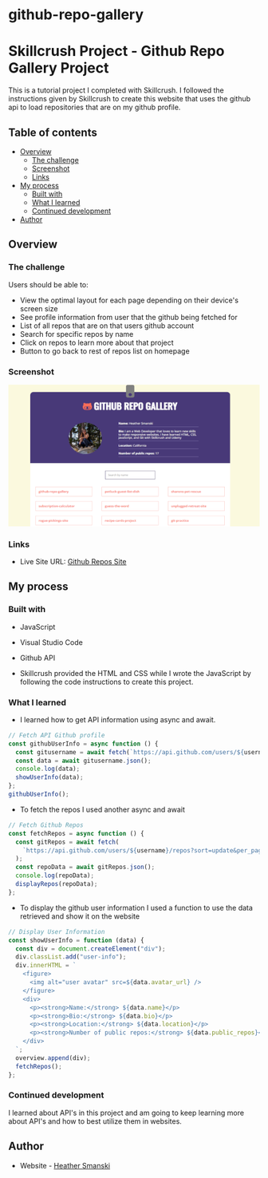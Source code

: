 # github-repo-gallery
# Skillcrush Project - Github Repo Gallery Project

This is a tutorial project I completed with Skillcrush. I followed the instructions given by Skillcrush to create this website that uses the github api to load repositories that are on my github profile.

## Table of contents

- [Overview](#overview)
  - [The challenge](#the-challenge)
  - [Screenshot](#screenshot)
  - [Links](#links)
- [My process](#my-process)
  - [Built with](#built-with)
  - [What I learned](#what-i-learned)
  - [Continued development](#continued-development)
- [Author](#author)

## Overview

### The challenge

Users should be able to:

- View the optimal layout for each page depending on their device's screen size
- See profile information from user that the github being fetched for
- List of all repos that are on that users github account
- Search for specific repos by name
- Click on repos to learn more about that project
- Button to go back to rest of repos list on homepage

### Screenshot

![](./github-repo.png)

### Links

- Live Site URL: [Github Repos Site](https://heathersmanski.com/github-repo-site/)

## My process

### Built with

- JavaScript
- Visual Studio Code
- Github API

- Skillcrush provided the HTML and CSS while I wrote the JavaScript by following the code instructions to create this project.

### What I learned

- I learned how to get API information using async and await.

```js
// Fetch API Github profile
const githubUserInfo = async function () {
  const gitusername = await fetch(`https://api.github.com/users/${username}`);
  const data = await gitusername.json();
  console.log(data);
  showUserInfo(data);
};
githubUserInfo();
```
- To fetch the repos I used another async and await

```js
// Fetch Github Repos
const fetchRepos = async function () {
  const gitRepos = await fetch(
    `https://api.github.com/users/${username}/repos?sort=update&per_page=100`
  );
  const repoData = await gitRepos.json();
  console.log(repoData);
  displayRepos(repoData);
};
```
- To display the github user information I used a function to use the data retrieved and show it on the website

```js
// Display User Information
const showUserInfo = function (data) {
  const div = document.createElement("div");
  div.classList.add("user-info");
  div.innerHTML = `
    <figure>
      <img alt="user avatar" src=${data.avatar_url} />
    </figure>
    <div>
      <p><strong>Name:</strong> ${data.name}</p>
      <p><strong>Bio:</strong> ${data.bio}</p>
      <p><strong>Location:</strong> ${data.location}</p>
      <p><strong>Number of public repos:</strong> ${data.public_repos}</p>
    </div>
  `;
  overview.append(div);
  fetchRepos();
};

```

### Continued development

I learned about API's in this project and am going to keep learning more about API's and how to best utilize them in websites.

## Author

- Website - [Heather Smanski](https://heathersmanski.com/)
